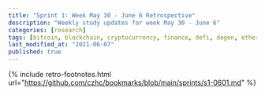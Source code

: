 ```yaml
---
title: "Sprint 1: Week May 30 - June 6 Retrospective"
description: "Weekly study updates for week May 30 - June 6"
categories: [research]
tags: [bitcoin, blockchain, cryptocurrency, finance, defi, degen, ethereum]
last_modified_at: "2021-06-07"
published: true
---
```


{% include retro-footnotes.html
  url="https://github.com/czhc/bookmarks/blob/main/sprints/s1-0601.md"
  %}
